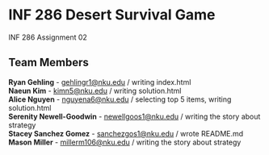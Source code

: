 # INF 286 Desert Survival Game
INF 286 Assignment 02

## Team Members

**Ryan Gehling** - gehlingr1@nku.edu  /  writing index.html  
**Naeun Kim** - kimn5@nku.edu   /   writing solution.html  
**Alice Nguyen** - nguyena6@nku.edu   /   selecting top 5 items, writing solution.html  
**Serenity Newell-Goodwin** - newellgoos1@nku.edu   /   writing the story about strategy  
**Stacey Sanchez Gomez** - sanchezgos1@nku.edu   /   wrote README.md <br>
**Mason Miller** - millerm106@nku.edu   /   writing the story about strategy  
